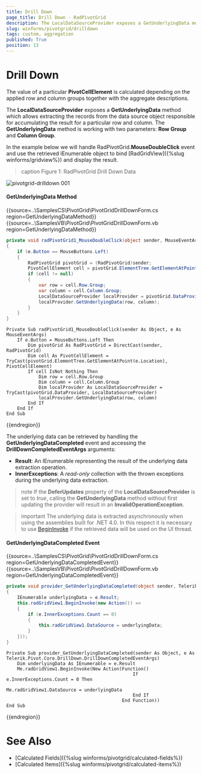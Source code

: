 ```yaml
---
title: Drill Down
page_title: Drill Down - RadPivotGrid
description: The LocalDataSourceProvider exposes a GetUnderlyingData method which allows extracting the records from the data source object responsible for accumulating the result for a particular row and column.
slug: winforms/pivotgrid/drilldown
tags: custom, aggregation
published: True
position: 13
---
```


# Drill Down

The value of a particular __PivotCellElement__ is calculated depending on the applied row and column groups together with the aggregate descriptions.

The __LocalDataSourceProvider__ exposes a __GetUnderlyingData__ method which allows extracting the records from the data source object responsible for accumulating the result for a particular row and column. The __GetUnderlyingData__ method is working with two parameters: __Row Group__ and __Column Group__.

In the example below we will handle RadPivotGrid.__MouseDoubleClick__ event and use the retrieved IEnumerable object to bind [RadGridView]({%slug winforms/gridview%}) and display the result.

>caption Figure 1: RadPivotGrid Drill Down Data

![pivotgrid-drilldown 001](images/pivotgrid-drilldown001.gif)

#### GetUnderlyingData Method

{{source=..\SamplesCS\PivotGrid\PivotGridDrillDownForm.cs region=GetUnderlyingDataMethod}} 
{{source=..\SamplesVB\PivotGrid\PivotGridDrillDownForm.vb region=GetUnderlyingDataMethod}}
````C#
private void radPivotGrid1_MouseDoubleClick(object sender, MouseEventArgs e)
{
    if (e.Button == MouseButtons.Left)
    {
        RadPivotGrid pivotGrid = (RadPivotGrid)sender;
        PivotCellElement cell = pivotGrid.ElementTree.GetElementAtPoint(e.Location) as PivotCellElement;
        if (cell != null)
        {
            var row = cell.Row.Group;
            var column = cell.Column.Group;
            LocalDataSourceProvider localProvider = pivotGrid.DataProvider as LocalDataSourceProvider;
            localProvider.GetUnderlyingData(row, column);
        }
    }
}

````
````VB.NET
Private Sub radPivotGrid1_MouseDoubleClick(sender As Object, e As MouseEventArgs)
    If e.Button = MouseButtons.Left Then
        Dim pivotGrid As RadPivotGrid = DirectCast(sender, RadPivotGrid)
        Dim cell As PivotCellElement = TryCast(pivotGrid.ElementTree.GetElementAtPoint(e.Location), PivotCellElement)
        If cell IsNot Nothing Then
            Dim row = cell.Row.Group
            Dim column = cell.Column.Group
            Dim localProvider As LocalDataSourceProvider = TryCast(pivotGrid.DataProvider, LocalDataSourceProvider)
            localProvider.GetUnderlyingData(row, column)
        End If
    End If
End Sub

````



{{endregion}}

The underlying data can be retrieved by handling the __GetUnderlyingDataCompleted__ event and accessing the __DrillDownCompletedEventArgs__ arguments:

* __Result__: An IEnumerable representing the result of the underlying data extraction operation.
* __InnerExceptions__: A *read-only* collection with the thrown exceptions during the underlying data extraction.

>note If the __DeferUpdates__ property of the __LocalDataSourceProvider__ is set to *true*, calling the __GetUnderlyingData__ method without first updating the provider will result in an __InvalidOperationException__.

>important The underlying data is extracted asynchronously when using the assemblies built for .NET 4.0. In this respect it is necessary to use [BeginInvoke](https://msdn.microsoft.com/en-us/library/a06c0dc2(v=vs.110).aspx) if the retrieved data will be used on the UI thread.

#### GetUnderlyingDataCompleted Event

{{source=..\SamplesCS\PivotGrid\PivotGridDrillDownForm.cs region=GetUnderlyingDataCompletedEvent}} 
{{source=..\SamplesVB\PivotGrid\PivotGridDrillDownForm.vb region=GetUnderlyingDataCompletedEvent}}
````C#
private void provider_GetUnderlyingDataCompleted(object sender, Telerik.Pivot.Core.DrillDown.DrillDownCompletedEventArgs e)
{
    IEnumerable underlyingData = e.Result;
    this.radGridView1.BeginInvoke(new Action(() =>
    {
        if (e.InnerExceptions.Count == 0)
        {
            this.radGridView1.DataSource = underlyingData;
        }
    }));
}

````
````VB.NET
Private Sub provider_GetUnderlyingDataCompleted(sender As Object, e As Telerik.Pivot.Core.DrillDown.DrillDownCompletedEventArgs)
    Dim underlyingData As IEnumerable = e.Result
    Me.radGridView1.BeginInvoke(New Action(Function()
                                               If e.InnerExceptions.Count = 0 Then
                                                   Me.radGridView1.DataSource = underlyingData
                                               End If
                                           End Function))
End Sub

````



{{endregion}}

# See Also

* [Calculated Fields]({%slug winforms/pivotgrid/calculated-fields%})
* [Calculated Items]({%slug winforms/pivotgrid/calculated-items%})
